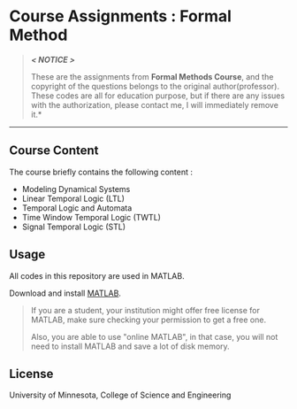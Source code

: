 # Course Assignments : Formal Method 

> ***< NOTICE >*** 
>
> These are the assignments from **Formal Methods Course**, and the copyright of the questions 
> belongs to the original author(professor). These codes are all for education purpose, but if
> there are any issues with the authorization, please contact me, I will immediately remove it.*
>
---

## Course Content


The course briefly contains the following content :
- Modeling Dynamical Systems
- Linear Temporal Logic (LTL)
- Temporal Logic and Automata
- Time Window Temporal Logic (TWTL)
- Signal Temporal Logic (STL)


## Usage

All codes in this repository are used in MATLAB.

Download and install [MATLAB](https://www.mathworks.com/products/matlab.html).



> If you are a student, your institution might offer free license for MATLAB, make
> sure checking your permission to get a free one.
> 
> Also, you are able to use "online MATLAB", in that case, you will not need to 
> install MATLAB and save a lot of disk memory.


## License

University of Minnesota, College of Science and Engineering
